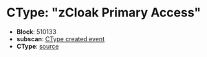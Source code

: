 # CType: "zCloak Primary Access"

* **Block**: 510133
* **subscan**: [CType created event](https://spiritnet.subscan.io/extrinsic/0x7e180f3e8ac1e0fa6ba1e7efc09fa046f69ff416d25b474f3b841ab788a86e61?event=510133-60)
* **CType**: [source](./ctype.json)
